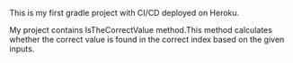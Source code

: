 This is my first gradle project with CI/CD deployed on Heroku.

My project contains IsTheCorrectValue method.This method calculates whether the correct value is found in the correct index based on the given inputs.